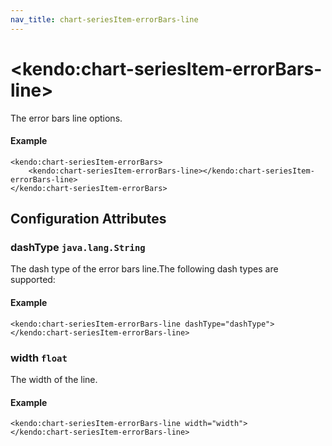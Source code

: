 ```yaml
---
nav_title: chart-seriesItem-errorBars-line
---
```


# \<kendo:chart-seriesItem-errorBars-line\>

The error bars line options.

#### Example
    <kendo:chart-seriesItem-errorBars>
        <kendo:chart-seriesItem-errorBars-line></kendo:chart-seriesItem-errorBars-line>
    </kendo:chart-seriesItem-errorBars>

## Configuration Attributes

### dashType `java.lang.String`

The dash type of the error bars line.The following dash types are supported:

#### Example
    <kendo:chart-seriesItem-errorBars-line dashType="dashType">
    </kendo:chart-seriesItem-errorBars-line>

### width `float`

The width of the line.

#### Example
    <kendo:chart-seriesItem-errorBars-line width="width">
    </kendo:chart-seriesItem-errorBars-line>

